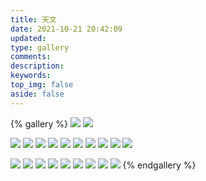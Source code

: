 ```yaml
---
title: 天文
date: 2021-10-21 20:42:09
updated:
type: gallery
comments:
description:
keywords:
top_img: false
aside: false 
---
```


{% gallery %}
![](https://warehouse-1310574346.cos.ap-shanghai.myqcloud.com/images/Astronomy/Interstellar-Black-Hole.jpg)
![](https://warehouse-1310574346.cos.ap-shanghai.myqcloud.com/images/Astronomy/blackhole.jpg)

![](https://warehouse-1310574346.cos.ap-shanghai.myqcloud.com/images/Astronomy/Solar-system.jpg)
![](https://warehouse-1310574346.cos.ap-shanghai.myqcloud.com/images/Astronomy/Sun.gif)
![](https://warehouse-1310574346.cos.ap-shanghai.myqcloud.com/images/Astronomy/Mercury.jpg)
![](https://warehouse-1310574346.cos.ap-shanghai.myqcloud.com/images/Astronomy/Venus.jpg)
![](https://warehouse-1310574346.cos.ap-shanghai.myqcloud.com/images/Astronomy/Earth.jpg)
![](https://warehouse-1310574346.cos.ap-shanghai.myqcloud.com/images/Astronomy/Mars.jpg)
![](https://warehouse-1310574346.cos.ap-shanghai.myqcloud.com/images/Astronomy/Jupiter.jpg)
![](https://warehouse-1310574346.cos.ap-shanghai.myqcloud.com/images/Astronomy/Saturn.jpg)
![](https://warehouse-1310574346.cos.ap-shanghai.myqcloud.com/images/Astronomy/uranus.jpg)
![](https://warehouse-1310574346.cos.ap-shanghai.myqcloud.com/images/Astronomy/Neptune.jpg)

![](https://warehouse-1310574346.cos.ap-shanghai.myqcloud.com/images/Astronomy/solar-system-logo.jpg)
![](https://warehouse-1310574346.cos.ap-shanghai.myqcloud.com/images/Astronomy/Mercury-logo.jpg)
![](https://warehouse-1310574346.cos.ap-shanghai.myqcloud.com/images/Astronomy/Venus-logo.jpg)
![](https://warehouse-1310574346.cos.ap-shanghai.myqcloud.com/images/Astronomy/Earth-logo.jpg)
![](https://warehouse-1310574346.cos.ap-shanghai.myqcloud.com/images/Astronomy/Mars-logo.jpg)
![](https://warehouse-1310574346.cos.ap-shanghai.myqcloud.com/images/Astronomy/Jupiter-logo.jpg)
![](https://warehouse-1310574346.cos.ap-shanghai.myqcloud.com/images/Astronomy/Saturn-logo.jpg)
![](https://warehouse-1310574346.cos.ap-shanghai.myqcloud.com/images/Astronomy/Uranus-logo.jpg)
![](https://warehouse-1310574346.cos.ap-shanghai.myqcloud.com/images/Astronomy/Neptune-logo.jpg)
{% endgallery %}
